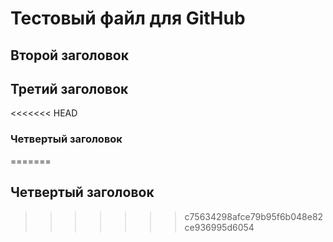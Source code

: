# Тестовый файл для GitHub

## Второй заголовок

## Третий заголовок

<<<<<<< HEAD
### Четвертый заголовок
=======
## Четвертый заголовок
>>>>>>> c75634298afce79b95f6b048e82ce936995d6054
